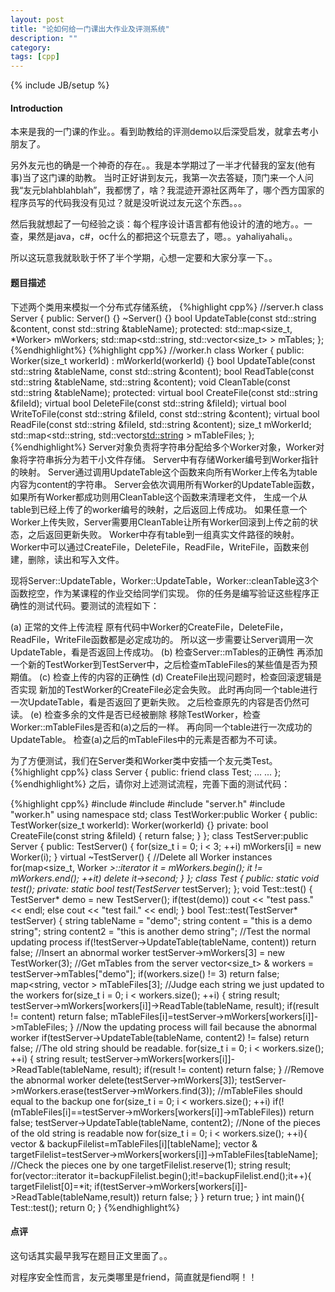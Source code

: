 ```yaml
---
layout: post
title: "论如何给一门课出大作业及评测系统"
description: ""
category: 
tags: [cpp]
---
```

{% include JB/setup %}

#### Introduction

本来是我的一门课的作业。。看到助教给的评测demo以后深受启发，就拿去考小朋友了。

另外友元也的确是一个神奇的存在。。我是本学期过了一半才代替我的室友(他有事)当了这门课的助教。
当时正好讲到友元，我第一次去答疑，顶门来一个人问我“友元blahblahblah”，我都愣了，啥？我混迹开源社区两年了，哪个西方国家的程序员写的代码我没有见过？就是没听说过友元这个东西。。。

然后我就想起了一句经验之谈：每个程序设计语言都有他设计的渣的地方。。一查，果然是java，c#，oc什么的都把这个玩意去了，嗯。。yahaliyahali。。

所以这玩意我就耿耿于怀了半个学期，心想一定要和大家分享一下。。

#### 题目描述

下述两个类用来模拟一个分布式存储系统，
{%highlight cpp%}
//server.h
class Server {
	public:
		Server() {}
		~Server() {}
		bool UpdateTable(const std::string &content, const std::string &tableName);
	protected:
		std::map<size_t, *Worker> mWorkers;
		std::map<std::string, std::vector<size_t> > mTables;
};
{%endhighlight%}
{%highlight cpp%}
//worker.h
class Worker {
	public:
		Worker(size_t workerId) : mWorkerId(workerId) {}
		bool UpdateTable(const std::string &tableName, const std::string &content);
		bool ReadTable(const std::string &tableName, std::string &content);
		void CleanTable(const std::string &tableName);
	protected:
		virtual bool CreateFile(const std::string &fileId);
		virtual bool DeleteFile(const std::string &fileId);
		virtual bool WriteToFile(const std::string &fileId, const std::string &content);
		virtual bool ReadFile(const std::string &fileId, std::string &content);
		size_t mWorkerId;
		std::map<std::string, std::vector<std::string> > mTableFiles;
};
{%endhighlight%}
Server对象负责将字符串分配给多个Worker对象，Worker对象将字符串拆分为若干小文件存储。
Server中有存储Worker编号到Worker指针的映射。
Server通过调用UpdateTable这个函数来向所有Worker上传名为table内容为content的字符串。
Server会依次调用所有Worker的UpdateTable函数，如果所有Worker都成功则用CleanTable这个函数来清理老文件，
生成一个从table到已经上传了的worker编号的映射，之后返回上传成功。
如果任意一个Worker上传失败，Server需要用CleanTable让所有Worker回滚到上传之前的状态，之后返回更新失败。
Worker中存有table到一组真实文件路径的映射。
Worker中可以通过CreateFile，DeleteFile，ReadFile，WriteFile，函数来创建，删除，读出和写入文件。

现将Server::UpdateTable，Worker::UpdateTable，Worker::cleanTable这3个函数挖空，作为某课程的作业交给同学们实现。
你的任务是编写验证这些程序正确性的测试代码。要测试的流程如下：

(a) 正常的文件上传流程
原有代码中Worker的CreateFile，DeleteFile，ReadFile，WriteFile函数都是必定成功的。
所以这一步需要让Server调用一次UpdateTable，看是否返回上传成功。
(b) 检查Server::mTables的正确性
再添加一个新的TestWorker到TestServer中，之后检查mTableFiles的某些值是否为预期值。
(c) 检查上传的内容的正确性
(d) CreateFile出现问题时，检查回滚逻辑是否实现
新加的TestWorker的CreateFile必定会失败。
此时再向同一个table进行一次UpdateTable，看是否返回了更新失败。
之后检查原先的内容是否仍然可读。
(e) 检查多余的文件是否已经被删除
移除TestWorker，检查Worker::mTableFiles是否和(a)之后的一样。
再向同一个table进行一次成功的UpdateTable。
检查(a)之后的mTableFiles中的元素是否都为不可读。

为了方便测试，我们在Server类和Worker类中安插一个友元类Test。
{%highlight cpp%}
class Server {
	public:
		friend class Test;
		...
	...
};
{%endhighlight%}
之后，请你对上述测试流程，完善下面的测试代码：

{%highlight cpp%}
#include <vector>
#include <iostream>
#include "server.h"
#include "worker.h"
using namespace std;
class TestWorker:public Worker {
	public:
		TestWorker(size_t workerId): Worker(workerId) {}
	private:
		bool CreateFile(const string &fileId) {
			return false;
		}
};
class TestServer:public Server {
	public:
		TestServer() {
			for(size_t i = 0; i < 3; ++i)
				mWorkers[i] = new Worker(i);
		}
		virtual ~TestServer() {
			//Delete all Worker instances
			for(map<size_t, Worker *>::iterator it = mWorkers.begin(); it != mWorkers.end(); ++it)
				delete it->second;
		}
};
class Test {
	public:
		static void test();
	private:
		static bool test(TestServer* testServer);
	};
void Test::test() {
	TestServer* demo = new TestServer();
	if(test(demo))
		cout << "test pass." << endl;
	else
		cout << "test fail." << endl;
}
bool Test::test(TestServer* testServer) {
	string tableName = "demo";
	string content = "this is a demo string";
	string content2 = "this is another demo string";
	//Test the normal updating process
	if(!testServer->UpdateTable(tableName, content))
		return false;
	//Insert an abnormal worker
	testServer->mWorkers[3] = new TestWorker(3);
	//Get mTables from the server
	vector<size_t> & workers = testServer->mTables["demo"];
	if(workers.size() != 3)
		return false;
	map<string, vector<string> > mTableFiles[3];
	//Judge each string we just updated to the workers
	for(size_t i = 0; i < workers.size(); ++i) {
		string result;
		testServer->mWorkers[workers[i]]->ReadTable(tableName, result);
		if(result != content)
			return false;
		mTableFiles[i]=testServer->mWorkers[workers[i]]->mTableFiles;
	}
	//Now the updating process will fail because the abnormal worker
	if(testServer->UpdateTable(tableName, content2) != false)
		return false;
	//The old string should be readable.
	for(size_t i = 0; i < workers.size(); ++i) {
		string result;
		testServer->mWorkers[workers[i]]->ReadTable(tableName, result);
		if(result != content)
			return false;
	}
	//Remove the abnormal worker
	delete(testServer->mWorkers[3]);
	testServer->mWorkers.erase(testServer->mWorkers.find(3));
	//mTableFiles should equal to the backup one
	for(size_t i = 0; i < workers.size(); ++i)
		if(!(mTableFiles[i]==testServer->mWorkers[workers[i]]->mTableFiles))
			return false;
	testServer->UpdateTable(tableName, content2);
	//None of the pieces of the old string is readable now
	for(size_t i = 0; i < workers.size(); ++i){
		vector<string> & backupFilelist=mTableFiles[i][tableName];
		vector<string> & targetFilelist=testServer->mWorkers[workers[i]]->mTableFiles[tableName];
		//Check the pieces one by one
		targetFilelist.reserve(1);
		string result;
		for(vector<string>::iterator it=backupFilelist.begin();it!=backupFilelist.end();it++){
			targetFilelist[0]=*it;
			if(testServer->mWorkers[workers[i]]->ReadTable(tableName,result))
				return false;
		}
	}
	return true;
}
int main(){
    Test::test();
    return 0;
}
{%endhighlight%}

#### 点评

这句话其实最早我写在题目正文里面了。。

对程序安全性而言，友元类哪里是friend，简直就是fiend啊！！

